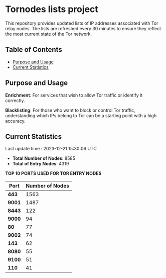 # Tornodes lists project

This repository provides updated lists of IP addresses associated with Tor relay nodes. The lists are refreshed every 30 minutes to ensure they reflect the most current state of the Tor network.

## Table of Contents

- [Purpose and Usage](#purpose-and-usage)
- [Current Statistics](#current-statistics)


## Purpose and Usage

**Enrichment**: For services that wish to allow Tor traffic or identify it correctly.

**Blacklisting**: For those who want to block or control Tor traffic, understanding which IPs belong to Tor can be a starting point with a high accuracy.

## Current Statistics

Last update time : 2023-12-21 15:30:06 UTC

- **Total Number of Nodes**: 8585
- **Total of Entry Nodes**: 4319

**TOP 10 PORTS USED FOR TOR ENTRY NODES**

| **Port** | **Number of Nodes** |
|------|-----------------|
| **443**   | 1563  |
| **9001**   | 1487  |
| **8443**   | 122  |
| **9000**   | 94  |
| **80**   | 77  |
| **9002**   | 74  |
| **143**   | 62  |
| **8080**   | 55  |
| **9100**   | 51  |
| **110**   | 41  |

